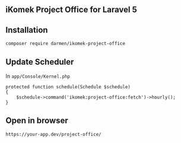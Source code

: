 ## iKomek Project Office for Laravel 5

## Installation

    composer require darmen/ikomek-project-office
    
## Update Scheduler

In `app/Console/Kernel.php`

    protected function schedule(Schedule $schedule)
    {
        $schedule->command('ikomek:project-office:fetch')->hourly();
    }
    
## Open in browser

`https://your-app.dev/project-office/`
